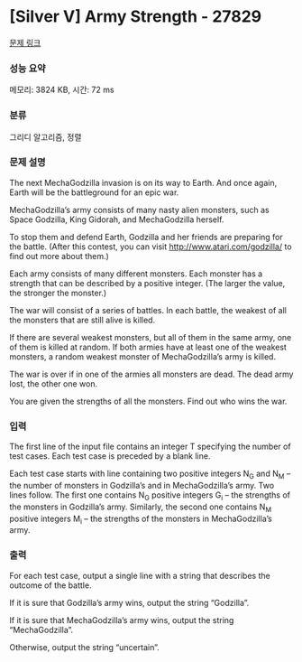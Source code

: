 # [Silver V] Army Strength - 27829 

[문제 링크](https://www.acmicpc.net/problem/27829) 

### 성능 요약

메모리: 3824 KB, 시간: 72 ms

### 분류

그리디 알고리즘, 정렬

### 문제 설명

<p>The next MechaGodzilla invasion is on its way to Earth. And once again, Earth will be the battleground for an epic war.</p>

<p>MechaGodzilla’s army consists of many nasty alien monsters, such as Space Godzilla, King Gidorah, and MechaGodzilla herself.</p>

<p>To stop them and defend Earth, Godzilla and her friends are preparing for the battle. (After this contest, you can visit <a href="http://www.atari.com/godzilla/">http://www.atari.com/godzilla/</a> to find out more about them.)</p>

<p>Each army consists of many different monsters. Each monster has a strength that can be described by a positive integer. (The larger the value, the stronger the monster.)</p>

<p>The war will consist of a series of battles. In each battle, the weakest of all the monsters that are still alive is killed.</p>

<p>If there are several weakest monsters, but all of them in the same army, one of them is killed at random. If both armies have at least one of the weakest monsters, a random weakest monster of MechaGodzilla’s army is killed.</p>

<p>The war is over if in one of the armies all monsters are dead. The dead army lost, the other one won.</p>

<p>You are given the strengths of all the monsters. Find out who wins the war.</p>

### 입력 

 <p>The first line of the input file contains an integer T specifying the number of test cases. Each test case is preceded by a blank line.</p>

<p>Each test case starts with line containing two positive integers N<sub>G</sub> and N<sub>M</sub> – the number of monsters in Godzilla’s and in MechaGodzilla’s army. Two lines follow. The first one contains N<sub>G</sub> positive integers G<sub>i</sub> – the strengths of the monsters in Godzilla’s army. Similarly, the second one contains N<sub>M</sub> positive integers M<sub>i</sub> – the strengths of the monsters in MechaGodzilla’s army.</p>

### 출력 

 <p>For each test case, output a single line with a string that describes the outcome of the battle.</p>

<p>If it is sure that Godzilla’s army wins, output the string “Godzilla”.</p>

<p>If it is sure that MechaGodzilla’s army wins, output the string “MechaGodzilla”.</p>

<p>Otherwise, output the string “uncertain”.</p>

